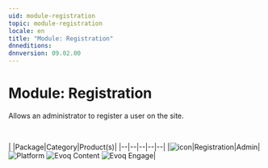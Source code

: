 ```yaml
---
uid: module-registration
topic: module-registration
locale: en
title: "Module: Registration"
dnneditions: 
dnnversion: 09.02.00
---
```


# Module: Registration

Allows an administrator to register a user on the site.

 

|  |Package|Category|Product(s)|
|--|--|--|--|--|
|![icon](/images/ico-module-registration.png)|Registration|Admin|![Platform](/images/ico-dnn-platform.png) ![Evoq Content](/images/ico-evoq-content.png) ![Evoq Engage](/images/ico-evoq-engage.png)|